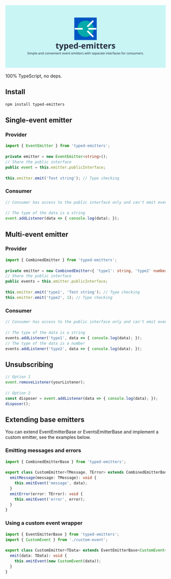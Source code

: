  ![typed-emitters | Simple and convenient event emitters with separate interfaces for consumers.](https://raw.githubusercontent.com/denvifer/typed-emitters/master/docs/image.png)

100% TypeScript, no deps.

## Install

```bash
npm install typed-emitters
```

## Single-event emitter

### Provider

```typescript
import { EventEmitter } from 'typed-emitters';

private emitter = new EventEmitter<string>();
// Share the public interface
public event = this.emitter.publicInterface;

this.emitter.emit('Test string'); // Type checking
```

### Consumer

```typescript
// Consumer has access to the public interface only and can't emit events

// The type of the data is a string
event.addListener(data => { console.log(data); });
```

## Multi-event emitter

### Provider

```typescript
import { CombinedEmitter } from 'typed-emitters';

private emitter = new CombinedEmitter<{ 'type1': string, 'type2' number }>();
// Share the public interface
public events = this.emitter.publicInterface;

this.emitter.emit('type1', 'Test string'); // Type checking
this.emitter.emit('type2', 1); // Type checking
```

### Consumer

```typescript
// Consumer has access to the public interface only and can't emit events

// The type of the data is a string
events.addListener('type1', data => { console.log(data); });
// The type of the data is a number
events.addListener('type2', data => { console.log(data); });
```

## Unsubscribing

```typescript
// Option 1
event.removeListener(yourListener);

// Option 2
const disposer = event.addListener(data => { console.log(data); });
disposer();
```

## Extending base emitters

You can extend EventEmitterBase or EventsEmitterBase and implement a custom emitter, see the examples below.

### Emitting messages and errors

```typescript
import { CombinedEmitterBase } from 'typed-emitters';

export class CustomEmitter<TMessage, TError> extends CombinedEmitterBase<{ 'message': TMessage, 'error': TError }> {
  emitMessage(message: TMessage): void {
    this.emitEvent('message', data);
  }
  emitError(error: TError): void {
    this.emitEvent('error', error);
  }
}
```

### Using a custom event wrapper

```typescript
import { EventEmitterBase } from 'typed-emitters';
import { CustomEvent } from './custom-event';

export class CustomEmitter<TData> extends EventEmitterBase<CustomEvent<TData>> {
  emit(data: TData): void {
    this.emitEvent(new CustomEvent(data));
  }
}
```


